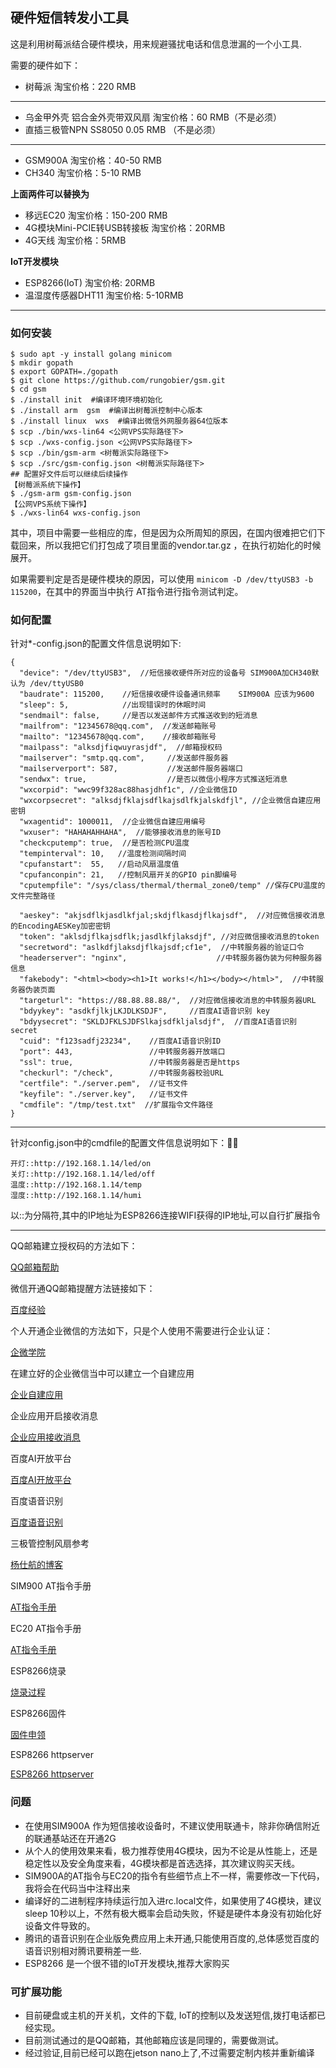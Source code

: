 
## **硬件短信转发小工具**

这是利用树莓派结合硬件模块，用来规避骚扰电话和信息泄漏的一个小工具.

需要的硬件如下：

* 树莓派    淘宝价格：220 RMB

---

* 乌金甲外壳 铝合金外壳带双风扇  淘宝价格：60 RMB（不是必须）
* 直插三极管NPN SS8050  0.05 RMB （不是必须）

---
* GSM900A  淘宝价格：40-50 RMB
* CH340    淘宝价格：5-10  RMB

**上面两件可以替换为**

* 移远EC20 淘宝价格：150-200 RMB
* 4G模块Mini-PCIE转USB转接板 淘宝价格：20RMB
* 4G天线           淘宝价格：5RMB

**IoT开发模块**

* ESP8266(IoT)      淘宝价格: 20RMB
* 温湿度传感器DHT11   淘宝价格: 5-10RMB

---

### **如何安装**

```
$ sudo apt -y install golang minicom
$ mkdir gopath
$ export GOPATH=./gopath
$ git clone https://github.com/rungobier/gsm.git
$ cd gsm
$ ./install init  #编译环境环境初始化
$ ./install arm  gsm  #编译出树莓派控制中心版本
$ ./install linux  wxs  #编译出微信外网服务器64位版本
$ scp ./bin/wxs-lin64 <公网VPS实际路径下>
$ scp ./wxs-config.json <公网VPS实际路径下>
$ scp ./bin/gsm-arm <树莓派实际路径下>
$ scp ./src/gsm-config.json <树莓派实际路径下>
## 配置好文件后可以继续后续操作
【树莓派系统下操作】
$ ./gsm-arm gsm-config.json
【公网VPS系统下操作】
$ ./wxs-lin64 wxs-config.json
```
其中，项目中需要一些相应的库，但是因为众所周知的原因，在国内很难把它们下载回来，所以我把它们打包成了项目里面的vendor.tar.gz ，在执行初始化的时候展开。

如果需要判定是否是硬件模块的原因，可以使用 `minicom -D /dev/ttyUSB3 -b 115200`，在其中的界面当中执行 AT指令进行指令测试判定。





### **如何配置**
针对*-config.json的配置文件信息说明如下:

```
{
  "device": "/dev/ttyUSB3",  //短信接收硬件所对应的设备号 SIM900A加CH340默认为 /dev/ttyUSB0
  "baudrate": 115200,    //短信接收硬件设备通讯频率    SIM900A 应该为9600
  "sleep": 5,            //出现错误时的休眠时间
  "sendmail": false,     //是否以发送邮件方式推送收到的短消息
  "mailfrom": "12345678@qq.com",  //发送邮箱账号
  "mailto": "12345678@qq.com",    //接收邮箱账号
  "mailpass": "alksdjfiqwuyrasjdf",  //邮箱授权码
  "mailserver": "smtp.qq.com",     //发送邮件服务器
  "mailserverport": 587,           //发送邮件服务器端口
  "sendwx": true,                  //是否以微信小程序方式推送短消息
  "wxcorpid": "wwc99f328ac88hasjdhf1c", //企业微信ID
  "wxcorpsecret": "alksdjfklajsdflkajsdlfkjalskdfjl", //企业微信自建应用密钥
  "wxagentid": 1000011,  //企业微信自建应用编号
  "wxuser": "HAHAHAHHAHA",  //能够接收消息的账号ID
  "checkcputemp": true,  //是否检测CPU温度
  "tempinterval": 10,   //温度检测间隔时间
  "cpufanstart":  55,   //启动风扇温度值
  "cpufanconpin": 21,   //控制风扇开关的GPIO pin脚编号
  "cputempfile": "/sys/class/thermal/thermal_zone0/temp" //保存CPU温度的文件完整路径
  
  "aeskey": "akjsdflkjasdlkfjal;skdjflkasdjflkajsdf",  //对应微信接收消息的EncodingAESKey加密密钥
  "token": "aklsdjflkajsdflk;jasdlkfjlaksdjf", //对应微信接收消息的token
  "secretword": "aslkdfjlaksdjflkajsdf;cf1e",  //中转服务器的验证口令
  "headerserver": "nginx",                    //中转服务器伪装为何种服务器信息
  "fakebody": "<html><body><h1>It works!</h1></body></html>",  //中转服务器伪装页面
  "targeturl": "https://88.88.88.88/",  //对应微信接收消息的中转服务器URL
  "bdyykey": "asdkfjlkjLKJDLKSDJF",     //百度AI语音识别 key
  "bdyysecret": "SKLDJFKLSJDFSlkajsdfkljalsdjf",  //百度AI语音识别 secret
  "cuid": "f123sadfj23234",    //百度AI语音识别ID
  "port": 443,                 //中转服务器开放端口
  "ssl": true,                 //中转服务器是否是https
  "checkurl": "/check",        //中转服务器校验URL
  "certfile": "./server.pem",  //证书文件
  "keyfile": "./server.key",   //证书文件
  "cmdfile": "/tmp/test.txt"  //扩展指令文件路径
}
```

---

针对config.json中的cmdfile的配置文件信息说明如下：


	开灯::http://192.168.1.14/led/on
	关灯::http://192.168.1.14/led/off
	温度::http://192.168.1.14/temp
	湿度::http://192.168.1.14/humi

以::为分隔符,其中的IP地址为ESP8266连接WIFI获得的IP地址,可以自行扩展指令

---

QQ邮箱建立授权码的方法如下：

[QQ邮箱帮助](https://service.mail.qq.com/cgi-bin/help?subtype=1&id=28&no=1001256)

微信开通QQ邮箱提醒方法链接如下：

[百度经验](https://jingyan.baidu.com/article/597a064374d11d312a52434c.html)

个人开通企业微信的方法如下，只是个人使用不需要进行企业认证：

[企微学院](http://wbg.do1.com.cn/xueyuan/1681.html)

在建立好的企业微信当中可以建立一个自建应用

[企业自建应用](https://open.work.weixin.qq.com/wwopen/helpguide/detail?t=selfBuildApp)

企业应用开启接收消息

[企业应用接收消息](https://work.weixin.qq.com/api/doc#90000/90135/90237)

百度AI开放平台

[百度AI开放平台](https://ai.baidu.com/)

百度语音识别

[百度语音识别](https://ai.baidu.com/docs#/ASR-API/top)

三极管控制风扇参考

[杨仕航的博客](http://yshblog.com/blog/55)

SIM900 AT指令手册

[AT指令手册](https://www.espruino.com/datasheets/SIM900_AT.pdf)

EC20 AT指令手册

[AT指令手册](https://docs-asia.electrocomponents.com/webdocs/147d/0900766b8147dbbc.pdf)

ESP8266烧录

[烧录过程](https://www.wandianshenme.com/play/esptooolpy-flash-espeasy-firmware/)

ESP8266固件

[固件申领](https://nodemcu-build.com/)

ESP8266 httpserver

[ESP8266 httpserver](https://github.com/wangzexi/NodeMCU-HTTP-Server.git)


### **问题**

* 在使用SIM900A 作为短信接收设备时，不建议使用联通卡，除非你确信附近的联通基站还在开通2G
* 从个人的使用效果来看，极力推荐使用4G模块，因为不论是从性能上，还是稳定性以及安全角度来看，4G模块都是首选选择，其次建议购买天线。
* SIM900A的AT指令与EC20的指令有些细节点上不一样，需要修改一下代码，我将会在代码当中注释出来
* 编译好的二进制程序持续运行加入进rc.local文件，如果使用了4G模块，建议sleep 10秒以上，不然有极大概率会启动失败，怀疑是硬件本身没有初始化好设备文件导致的。
* 腾讯的语音识别在企业版免费应用上未开通,只能使用百度的,总体感觉百度的语音识别相对腾讯要稍差一些.
* ESP8266 是一个很不错的IoT开发模块,推荐大家购买

### **可扩展功能**
* 目前硬盘或主机的开关机，文件的下载, IoT的控制以及发送短信,拨打电话都已经实现。
* 目前测试通过的是QQ邮箱，其他邮箱应该是同理的，需要做测试。
* 经过验证,目前已经可以跑在jetson nano上了,不过需要定制内核并重新编译

